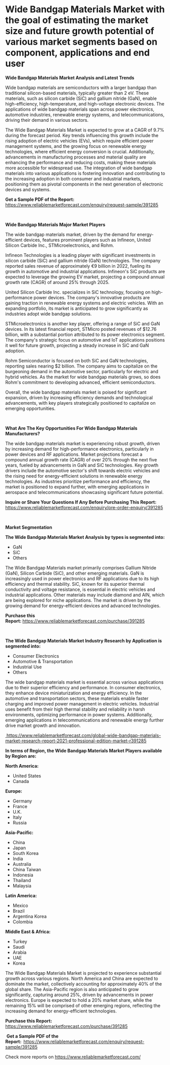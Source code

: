 <p><h1>Wide Bandgap Materials Market with the goal of estimating the market size and future growth potential of various market segments based on component, applications and end user</h1></p><p><strong>Wide Bandgap Materials Market Analysis and Latest Trends</strong></p>
<p><p>Wide bandgap materials are semiconductors with a larger bandgap than traditional silicon-based materials, typically greater than 2 eV. These materials, such as silicon carbide (SiC) and gallium nitride (GaN), enable high-efficiency, high-temperature, and high-voltage electronic devices. The applications of wide bandgap materials span across power electronics, automotive industries, renewable energy systems, and telecommunications, driving their demand in various sectors.</p><p>The Wide Bandgap Materials Market is expected to grow at a CAGR of 9.7% during the forecast period. Key trends influencing this growth include the rising adoption of electric vehicles (EVs), which require efficient power management systems, and the growing focus on renewable energy technologies, where efficient energy conversion is crucial. Additionally, advancements in manufacturing processes and material quality are enhancing the performance and reducing costs, making these materials more accessible for widespread use. The integration of wide bandgap materials into various applications is fostering innovation and contributing to the increasing adoption in both consumer and industrial markets, positioning them as pivotal components in the next generation of electronic devices and systems.</p></p>
<p><strong>Get a Sample PDF of the Report:&nbsp;</strong> <a href="https://www.reliablemarketforecast.com/enquiry/request-sample/391285?utm_campaign=1903&utm_medium=2&utm_source=Github&utm_content=ia&utm_term=16012025&utm_id=wide-bandgap-materials">https://www.reliablemarketforecast.com/enquiry/request-sample/391285</a></p>
<p>&nbsp;</p>
<p><strong>Wide Bandgap Materials Major Market Players</strong></p>
<p><p>The wide bandgap materials market, driven by the demand for energy-efficient devices, features prominent players such as Infineon, United Silicon Carbide Inc., STMicroelectronics, and Rohm. </p><p>Infineon Technologies is a leading player with significant investments in silicon carbide (SiC) and gallium nitride (GaN) technologies. The company reported sales revenue of approximately €9 billion in 2022, fueling its growth in automotive and industrial applications. Infineon's SiC products are expected to leverage the growing EV market, projecting a compound annual growth rate (CAGR) of around 25% through 2025.</p><p>United Silicon Carbide Inc. specializes in SiC technology, focusing on high-performance power devices. The company's innovative products are gaining traction in renewable energy systems and electric vehicles. With an expanding portfolio, its market is anticipated to grow significantly as industries adopt wide bandgap solutions. </p><p>STMicroelectronics is another key player, offering a range of SiC and GaN devices. In its latest financial report, STMicro posted revenues of $12.76 billion, with a substantial portion attributed to its power electronics segment. The company's strategic focus on automotive and IoT applications positions it well for future growth, projecting a steady increase in SiC and GaN adoption.</p><p>Rohm Semiconductor is focused on both SiC and GaN technologies, reporting sales nearing $2 billion. The company aims to capitalize on the burgeoning demand in the automotive sector, particularly for electric and hybrid vehicles. As the market for wide bandgap materials grows, so does Rohm's commitment to developing advanced, efficient semiconductors.</p><p>Overall, the wide bandgap materials market is poised for significant expansion, driven by increasing efficiency demands and technological advancements, with key players strategically positioned to capitalize on emerging opportunities.</p></p>
<p>&nbsp;</p>
<p><strong>What Are The Key Opportunities For Wide Bandgap Materials Manufacturers?</strong></p>
<p><p>The wide bandgap materials market is experiencing robust growth, driven by increasing demand for high-performance electronics, particularly in power devices and RF applications. Market projections forecast a compound annual growth rate (CAGR) of over 20% through the next five years, fueled by advancements in GaN and SiC technologies. Key growth drivers include the automotive sector's shift towards electric vehicles and the rising need for energy-efficient solutions in renewable energy technologies. As industries prioritize performance and efficiency, the market is positioned to expand further, with emerging applications in aerospace and telecommunications showcasing significant future potential.</p></p>
<p><strong>Inquire or Share Your Questions If Any Before Purchasing This Report:</strong> <a href="https://www.reliablemarketforecast.com/enquiry/pre-order-enquiry/391285?utm_campaign=1903&utm_medium=2&utm_source=Github&utm_content=ia&utm_term=16012025&utm_id=wide-bandgap-materials">https://www.reliablemarketforecast.com/enquiry/pre-order-enquiry/391285</a></p>
<p>&nbsp;</p>
<p><strong>Market Segmentation</strong></p>
<p><strong>The Wide Bandgap Materials Market Analysis by types is segmented into:</strong></p>
<p><ul><li>GaN</li><li>SiC</li><li>Others</li></ul></p>
<p><p>The Wide Bandgap Materials market primarily comprises Gallium Nitride (GaN), Silicon Carbide (SiC), and other emerging materials. GaN is increasingly used in power electronics and RF applications due to its high efficiency and thermal stability. SiC, known for its superior thermal conductivity and voltage resistance, is essential in electric vehicles and industrial applications. Other materials may include diamond and AlN, which are being explored for niche applications. The market is driven by the growing demand for energy-efficient devices and advanced technologies.</p></p>
<p><strong>Purchase this Report:&nbsp;</strong><a href="https://www.reliablemarketforecast.com/purchase/391285?utm_campaign=1903&utm_medium=2&utm_source=Github&utm_content=ia&utm_term=16012025&utm_id=wide-bandgap-materials">https://www.reliablemarketforecast.com/purchase/391285</a></p>
<p>&nbsp;</p>
<p><strong>The Wide Bandgap Materials Market Industry Research by Application is segmented into:</strong></p>
<p><ul><li>Consumer Electronics</li><li>Automotive & Transportation</li><li>Industrial Use</li><li>Others</li></ul></p>
<p><p>The wide bandgap materials market is essential across various applications due to their superior efficiency and performance. In consumer electronics, they enhance device miniaturization and energy efficiency. In the automotive and transportation sectors, these materials enable faster charging and improved power management in electric vehicles. Industrial uses benefit from their high thermal stability and reliability in harsh environments, optimizing performance in power systems. Additionally, emerging applications in telecommunications and renewable energy further drive market growth and innovation.</p></p>
<p><a href="https://www.reliablemarketforecast.com/global-wide-bandgap-materials-market-research-report-2021-professional-edition-market-r391285?utm_campaign=1903&utm_medium=2&utm_source=Github&utm_content=ia&utm_term=16012025&utm_id=wide-bandgap-materials">&nbsp;https://www.reliablemarketforecast.com/global-wide-bandgap-materials-market-research-report-2021-professional-edition-market-r391285</a></p>
<p><strong>In terms of Region, the Wide Bandgap Materials Market Players available by Region are:</strong></p>
<p>
    <p> <strong> North America: </strong>
        <ul>
            <li>United States</li>
            <li>Canada</li>
        </ul>
        </p> 
    <p> <strong> Europe: </strong>
        <ul>
            <li>Germany</li>
            <li>France</li>
            <li>U.K.</li>
            <li>Italy</li>
            <li>Russia</li>
        </ul>
        </p> 
    <p> <strong> Asia-Pacific: </strong>
        <ul>
            <li>China</li>
            <li>Japan</li>
            <li>South Korea</li>
            <li>India</li>
            <li>Australia</li>
            <li>China Taiwan</li>
            <li>Indonesia</li>
            <li>Thailand</li>
            <li>Malaysia</li>
        </ul>
        </p> 
    <p> <strong> Latin America: </strong>
        <ul>
            <li>Mexico</li>
            <li>Brazil</li>
            <li>Argentina Korea</li>
            <li>Colombia</li>
        </ul>
        </p> 
    <p> <strong> Middle East & Africa: </strong>
        <ul>
            <li>Turkey</li>
            <li>Saudi</li>
            <li>Arabia</li>
            <li>UAE</li>
            <li>Korea</li>
        </ul>
    </p>
    </p>
<p><p>The Wide Bandgap Materials Market is projected to experience substantial growth across various regions. North America and China are expected to dominate the market, collectively accounting for approximately 40% of the global share. The Asia-Pacific region is also anticipated to grow significantly, capturing around 25%, driven by advancements in power electronics. Europe is expected to hold a 20% market share, while the remaining 15% will be comprised of other emerging regions, reflecting the increasing demand for energy-efficient technologies.</p></p>
<p><strong>Purchase this Report: </strong><a href="https://www.reliablemarketforecast.com/purchase/391285?utm_campaign=1903&utm_medium=2&utm_source=Github&utm_content=ia&utm_term=16012025&utm_id=wide-bandgap-materials">https://www.reliablemarketforecast.com/purchase/391285</a></p>
<p>&nbsp;<strong>Get a Sample PDF of the Report:&nbsp;&nbsp;</strong><a href="https://www.reliablemarketforecast.com/enquiry/request-sample/391285?utm_campaign=1903&utm_medium=2&utm_source=Github&utm_content=ia&utm_term=16012025&utm_id=wide-bandgap-materials">https://www.reliablemarketforecast.com/enquiry/request-sample/391285</a></p>
<p><strong></strong></p>
<p>Check more reports on <a href="https://www.reliablemarketforecast.com/?utm_campaign=1903&utm_medium=2&utm_source=Github&utm_content=ia&utm_term=16012025&utm_id=wide-bandgap-materials">https://www.reliablemarketforecast.com/</a></p>